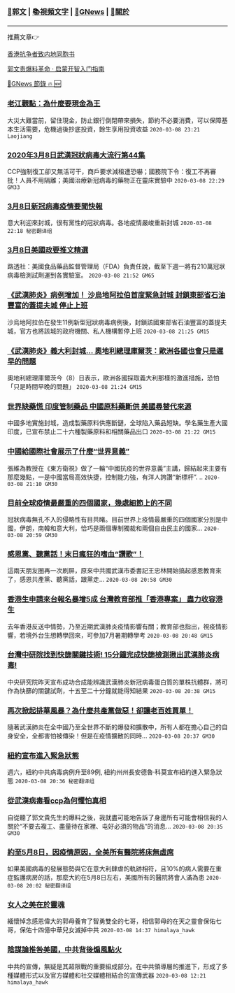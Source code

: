 ###  [:eagle:郭文](https://github.com/ourhimalayas/txt) | [:books:視頻文字](https://github.com/ourhimalayas/txt/blob/master/content/README.md) | [:newspaper:GNews](https://github.com/ourhimalayas/txt/blob/master/content/gnews/README.md) | [:pray:關於](https://github.com/ourhimalayas/home/tree/master/about)
---

推薦文章:point_right:

[香港抗争者致内地同胞书](https://github.com/ourhimalayas/news/blob/master/2019/08/a_letter_from_the_hong_kong_people.md)

[郭文贵爆料革命 · 启蒙开智入门指南](https://github.com/ourhimalayas/txt/issues/1)

[:newspaper:GNews 節錄 :fire: :new:](https://github.com/ourhimalayas/txt/blob/master/content/gnews/README.md) 



### [老江觀點：為什麼要現金為王](/content/gnews/1/README.md)

大災大難當前，留住現金，防止銀行倒閉帶來損失，節約不必要消費，可以保障基本生活需要，危機過後抄底投資，餘生享用投資收益  `2020-03-08 23:21 Laojiang`

### [2020年3月8日武漢冠狀病毒大流行第44集](/content/gnews/2/README.md)

CCP強制復工卻又無活可干，商戶要求減租遭恐嚇；國務院下令：復工不再審批！人員不用隔離；美國治療新冠病毒的藥物正在靈床實驗中  `2020-03-08 22:29 GM33`

### [3月8日新冠病毒疫情要聞快報](/content/gnews/3/README.md)

意大利迎來封城，很有黨性的冠狀病毒。各地疫情嚴峻重新封城  `2020-03-08 22:18 秘密翻译组`

### [3月8日美國政要推文精選](/content/gnews/4/README.md)

路透社：美國食品藥品監督管理局（FDA）負責任說，截至下週一將有210萬冠狀病毒檢測試劑運到各實驗室。  `2020-03-08 21:52 GM65`

### [《武漢肺炎》病例增加！ 沙烏地阿拉伯首度緊急封城 封鎖東部省石油豐富的蓋提夫城 停止上班](/content/gnews/5/README.md)

沙烏地阿拉伯在發生11例新型冠狀病毒病例後，封鎖該國東部省石油豐富的蓋提夫城，官方也將該城的政府機關、私人機構暫停上班  `2020-03-08 21:25 GM15`

### [《武漢肺炎》義大利封城&#8230; 奧地利總理庫爾茨：歐洲各國也會只是遲早的問題](/content/gnews/6/README.md)

奧地利總理庫爾茨今（8）日表示，歐洲各國採取義大利那樣的激進措施，恐怕「只是時間早晚的問題」  `2020-03-08 21:24 GM15`

### [世界缺藥慌 印度管制藥品 中國原料藥斷供 美國尋替代來源](/content/gnews/7/README.md)

中國多地實施封城，造成製藥原料供應斷鏈，全球陷入藥品短缺。學名藥生產大國印度，已宣布禁止二十六種製藥原料和相關藥品出口  `2020-03-08 21:22 GM15`

### [中國給國際社會展示了什麼“世界意義”](/content/gnews/8/README.md)

張維為教授在《東方衛視》做了一輪“中國抗疫的世界意義”主講，歸結起來主要有那麼幾點，一是中國當局高效快捷，控制能力強，有洋人誇讚“新標杆”. ..  `2020-03-08 21:10 GM30`

### [目前全球疫情最嚴重的四個國家，幾處細節上的不同](/content/gnews/9/README.md)

冠狀病毒無孔不入的侵略性有目共睹。目前世界上疫情最嚴重的四個國家分別是中國，伊朗，南韓和意大利，恰巧是兩個專制獨裁和兩個自由民主的國家...  `2020-03-08 20:59 GM30`

### [感恩黨、聽黨話！末日瘋狂的嗜血“讚歌”！](/content/gnews/10/README.md)

這兩天朋友圈再一次刷屏，原來中共國武漢市委書記王忠林開始搞起感恩教育來了，感恩共產黨、聽黨話，跟黨走...  `2020-03-08 20:58 GM30`

### [香港生申請來台報名暴增5成 台灣教育部推「香港專案」 盡力收容港生](/content/gnews/11/README.md)

去年香港反送中情勢，乃至近期武漢肺炎疫情影響有關；教育部也指出，視疫情影響，若境外台生想轉學回來，可參加7月暑期轉學考  `2020-03-08 20:48 GM15`

### [台灣中研院找到快篩關鍵技術! 15分鐘完成快篩檢測揪出武漢肺炎病毒!](/content/gnews/12/README.md)

中央研究院昨天宣布成功合成能辨識武漢肺炎新冠病毒蛋白質的單株抗體群，將可作為快篩的關鍵試劑，十五至二十分鐘就能得知結果  `2020-03-08 20:38 GM15`

### [再次掀起排華風暴？為什麼共產黨做惡！卻讓老百姓買單！](/content/gnews/13/README.md)

隨著武漢肺炎在全中國乃至全世界不斷的爆發和擴散中，所有人都在擔心自己的自身安全，全都害怕被傳染！但是在疫情擴散的同時...  `2020-03-08 20:37 GM30`

### [紐約宣布進入緊急狀態](/content/gnews/14/README.md)

週六，紐約中共病毒病例升至89例, 紐約州州長安德魯·科莫宣布紐約進入緊急狀態  `2020-03-08 20:36 秘密翻译组`

### [從武漢病毒看ccp為何懼怕真相](/content/gnews/15/README.md)

自從聽了郭文貴先生的爆料之後，我就盡可能地告訴了身邊所有可能會相信我的人關於“不要去複工、盡量待在家裡、屯好必須的物品”的消息...  `2020-03-08 20:35 GM30`

### [約至5月8日，因疫情原因，全美所有醫院將床無虛席](/content/gnews/16/README.md)

如果美國病毒的發展態勢與它在意大利肆虐的軌跡相符，且10%的病人需要在重症監護病房的話，那麼大約在5月8日左右，美國所有的醫院將會人滿為患  `2020-03-08 20:02 秘密翻译组`

### [女人之美在於靈魂](/content/gnews/17/README.md)

緬懷悼念感恩偉大的郭母養育了智勇雙全的七哥，相信郭母的在天之靈會保佑七哥，保佑十四億中華兒女滅掉中共  `2020-03-08 14:37 himalaya_hawk`

### [陰謀論推咎美國，中共背後煽風點火](/content/gnews/18/README.md)

中共的宣傳，無疑是其超限戰的重要組成部分。在中共領導層的推進下，形成了多種媒體形式以及官方媒體和社交媒體相結合的宣傳武器  `2020-03-08 12:21 himalaya_hawk`

